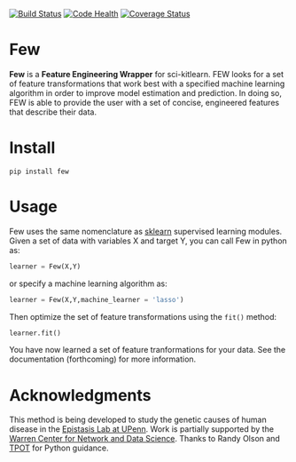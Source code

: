 [![Build Status](https://travis-ci.org/lacava/few.svg?branch=master)](https://travis-ci.org/lacava/few)
[![Code Health](https://landscape.io/github/lacava/few/master/landscape.svg?style=flat)](https://landscape.io/github/lacava/few/master)
[![Coverage Status](https://coveralls.io/repos/github/lacava/few/badge.svg?branch=master)](https://coveralls.io/github/lacava/few?branch=master)

Few
===

**Few** is a **Feature Engineering Wrapper** for sci-kitlearn. FEW looks for a set of feature transformations that work best with a specified machine learning algorithm in order to improve model estimation and prediction. In doing so, FEW is able to provide the user with a set of concise, engineered features that describe their data.

Install
===
```pip install few```

Usage
===
Few uses the same nomenclature as [sklearn](http://scikit-learn.org/) supervised learning modules. Given a set of data with variables X and target Y, you can call Few in python as:

```python
learner = Few(X,Y)
```

or specify a machine learning algorithm as:

```python
learner = Few(X,Y,machine_learner = 'lasso')
```

Then optimize the set of feature transformations using the ```fit()``` method:

```python
learner.fit()
```

You have now learned a set of feature tranformations for your data. See the documentation (forthcoming) for more information.

Acknowledgments
===
This method is being developed to study the genetic causes of human disease in the [Epistasis Lab at UPenn](http://epistasis.org). Work is partially supported by the [Warren Center for Network and Data Science](http://warrencenter.upenn.edu). Thanks to Randy Olson and [TPOT](http://github.com/rhiever/tpot) for Python guidance. 

